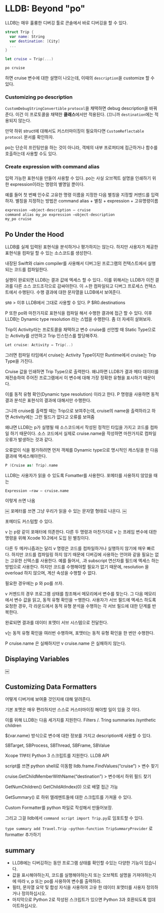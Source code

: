 # LLDB: Beyond "po"
LLDB는 매우 훌륭한 디버깅 툴로 콘솔에서 바로 디버깅을 할 수 있다.

```swift
struct Trip {
  var name: String
  var destination: [City]
  ...
}

let cruise = Trip(...)
```
```python
po cruise
```
하면 cruise 변수에 대한 설명이 나오는데, 이때의 `description`을 customize 할 수 있다.

### Customizing po description
`CustomDebugStringConvertible` `protocol`을 채택하면 debug description을 바꿔준다. 이건 이 프로토콜을 채택한 **클래스**에서만 적용된다. (끄니까 `destination`에는 적용되지 않는다.

만약 하위 struct에 대해서도 커스터마이징이 필요하다면 `CustomReflectable` `protocol` 문서를 확인하자.

po는 단순히 프린팅만을 하는 것이 아니라, 객체의 내부 프로퍼티에 접근하거나 함수를 호출하는데 사용할 수도 있다.

### Create expression with command alias
입력 가능한 표현식을 만들어 사용할 수 있다. po는 사실 오브젝트 설명을 인쇄하기 위한 expression이라는 명령의 별명일 뿐이다.

예를 들어 첫 번째 인수로 고유한 명령 이름을 지정한 다음 별칭을 지정할 커맨드를 입력하자.
별칭을 지정하는 방법은 command alias + 별칭 + expression + 고유명령이름

```python
expression —object-description — cruise
command alias my_po expression —object-description
my_po cruise
```

## Po Under the Hood
LLDB를 실제 입력된 표현식을 분석하거나 평가하지는 않는다. 하지만 사용자가 제공한 표현식을 컴파일 할 수 있는 소스코드를 생성한다.

내장된 Swift와 claim compiler를 사용해서 디버그된 프로그램의 컨텍스트에서 실행되는 코드를 컴파일한다.

실행이 완료되면 LLDB는 결과 값에 엑세스 할 수 있다..
이를 위해서는 LLDB가 이전 결과를 다른 소스 코드조각으로 감싸야한다. 이 ㅗ한 컴파일되고 디버그 프로세스 컨텍스트에서 수행된다. 수행 결과에 대한 문자열을 LLDB에서 보여준다.

`$R0` > 이후 LLDB에서 그대로 사용할 수 있다.
P $R0.destinations

P 또한 po와 마찬가지로 표현식을 컴파일 해서 수행한 결과에 접근 할 수 있다. 이후 LLDB는 Dynamic type resolution 라는 스텝을 수행한다. 좀 더 자세히 살펴보자.

Trip이 Activity라는 프로토콜을 채택하고 변수 cruise를 선언할 때 Static Type으로는 Activity를 선언하고 Trip 인스턴스를 할당해주자.
```swift
Let cruise: Activity = Trip(..)
```

그러면 컴파일 타임에서 cruise는 Activity Type이지만 Runtime에서 cruise는 Trip Type을 가진다.

Cruise 값을 인쇄하면 Trip Type으로 출력한다. 왜냐하면 LLDB가 결과 메타 데이터를 재전송하여 주어진 프로그램에서 이 변수에 대해 가장 정확한 유형을 표시하기 때문이다.

이를 동적 유형 확인(Dynamic type resolution) 이라고 한다.
P 명령을 사용하면 동적 결과 분석은 표현식의 결과에 대해서만 수행한다. 

그니까 cruise를 출력할 때는 Trip으로 보여주는데, cruise의 name을 출력하라고 하면 Activity에는 그런 필드가 없다고 오류를 보여줌

왜냐면 LLDB는 p가 실행될 때 소스코드에서 작성된 정적인 타입을 가지고 코드를 컴파일 하기 때문이다. 소스 코드에서 실제로 cruise.name을 작성하면 마찬가지로 컴파일 오류가 발생하는 것과 같다. 

오류없이 식을 평가하려면 먼저 객체를 Dynamic type으로 명시적인 캐스팅을 한 다음 결과에 액세스해야한다.

```swift
P (Cruise as! Trip).name
```

LLDB는 사용자가 읽을 수 있도록 Fomatter를 사용한다.
포메터를 사용하지 않았을 때는 
```
Expression —raw — cruise.name
```
이렇게 쓰면 나옴

￼
포메터를 쓰면 그냥 우리가 읽을 수 있는 문자열 형태로 나온다.
￼

포메터도 커스텀할 수 있다.

v 는 p랑 같이 포매터에 의존한다. 다른 두 명령과 마찬가지로 v 는 프레임 변수에 대한 명령을 위해 Xcode 10.2에서 도입 된 별칭이다.

다른 두 메커니즘과는 달리 v 명령은 코드를 컴파일하거나 실행하지 않기에 매우 빠르다. 하지만 코드를 컴파일링 하지 않기 때문에 디버깅에 사용하는 언어와 같을 필요는 없는 고유한 신텍스를 사용한다. 예를 들어서, .과 subscript 연산자를 필드에 엑세스 하는 방법으로 사용한다. 하지만 코드를 수행해야할 필요가 없기 때문에, resolution 을 overload 하지 않으며, 계산 속성을 수행할 수 없다. 

필요한 경우에는 p 와 po를 쓰자.

v 커멘드의 경우 프로그램 상태를 참조해서 메모리에서 변수를 찾는다. 그 다음 메모리에서 변수 값을 읽고, 동적 유형 확인을 ㅜ행한다. 사용자가 서브 필드에 엑세스 하도록 요청한 경우, 각 라운드에서 동적 유형 분석을 수행하는 각 서브 필드에 대한 단계를 반복한다.

완료되면 결과를 데이터 포맷터 서브 시스템으로 전달한다.

v는 동적 유형 확인을 여러번 수행하며, 포맷터는 동적 유형 확인을 한 번만 수행한다.

P cruise.name 은 실패하지만
v cruise.name 은 실패하지 않는다.

## Displaying Variables
￼

## Customizing Data Formatters
어떻게 디버거에 보여줄 것인지에 대해 알려준다.

기본 포멧은 매우 편리하지만 스스로 커스터마이징 해야할 일이 있을 것 이다.

이를 위해 LLDB는 다음 세가지를 지원한다.
Filters /. Tring summaries /synthetic children

${var.name} 방식으로 변수에 대한 정보를 가지고 description에 사용할 수 있다.

SBTarget, SBProcess, SBThread, SBFrame, SBValue

Xcope 11부터 Python 3 스크립트를 지원한다.
LLDB API

script를 쓰면 python shell로 이동함
lldb.frame.FindValues(“cruise”) > 변수 찾기

cruise.GetChildMemberWithName(“destination”) > 변수에서 하위 필드 찾기

GetNumChildren() GetChildAtIndex(0) 으로 배열 접근 가능

GetSummary() 로 하위 엘레멘트들에 대한 스크립트를 가져올 수 있다.


Custom Formatter를 python 파일로 작성해서 만들어보장.

그리고 그걸 lldb에서 `command script import Trip.py`로 임포트할 수 있다.

`type summary add Travel.Trip —python-function TripSummaryProvider` 로 formatter 추가하기

## summary
- LLDB에는 디버깅하는 동안 프로그램 상태를 확인할 수있는 다양한 기능이 있습니다.
- 값을 표시해야하는지, 코드를 실행해야하는지 또는 오브젝트 설명을 가져야하는지에 따라 v, p 또는 po를 사용하여 변수를 출력하라.
- 필터, 문자열 요약 및 합성 자식을 사용하여 고유 한 데이터 포맷터를 사용자 정의하거나 정의하십시오.
- 마지막으로 Python 2로 작성된 스크립트가 있으면 Python 3과 호환되도록 업데이트하십시오.


















